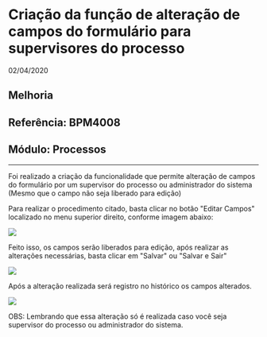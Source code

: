 # Criação da função de alteração de campos do formulário para supervisores do processo
02/04/2020
## Melhoria
## Referência: BPM4008
## Módulo: Processos
***

Foi realizado a criação da funcionalidade que permite alteração de campos do formulário por um supervisor do processo ou administrador do sistema (Mesmo que o campo não seja liberado para edição)

Para realizar o procedimento citado, basta clicar no botão "Editar Campos" localizado no menu superior direito, conforme imagem abaixo:  

![]([PATH_IMG]/BPM4008_editar_campos.png)

 Feito isso, os campos serão liberados para edição, após realizar as alterações necessárias, basta clicar em "Salvar" ou "Salvar e Sair"
 
![]([PATH_IMG]/BPM4008_salvar_alteracao.png)

Após a alteração realizada será registro no histórico os campos alterados.

![]([PATH_IMG]/BPM4008_historico_alteracao.png)

OBS: Lembrando que essa alteração só é realizada caso você seja supervisor do processo ou administrador do sistema.